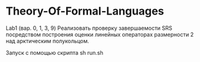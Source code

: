 # Theory-Of-Formal-Languages
Lab1
(вар. 0, 1, 3, 9)
Реализовать проверку завершаемости SRS посредством построения оценки линейных операторах размерности 2 над арктическим полукольцом.

Запуск с помощью скрипта 
sh run.sh
